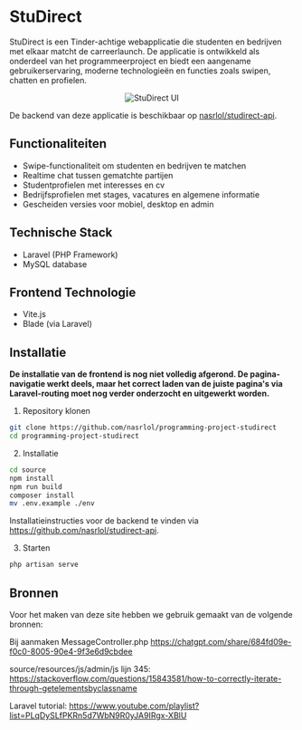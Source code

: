 # StuDirect

StuDirect is een Tinder-achtige webapplicatie die studenten en bedrijven met elkaar matcht de carreerlaunch. 
De applicatie is ontwikkeld als onderdeel van het programmeerproject en biedt een aangename gebruikerservaring, moderne technologieën en functies zoals swipen, chatten en profielen.

<p align="center">
  <img src="https://github.com/user-attachments/assets/8a2230b3-5fd6-4c3a-99ef-2bc7d66b84d1" alt="StuDirect UI">
</p>

De backend van deze applicatie is beschikbaar op [nasrlol/studirect-api](https://github.com/nasrlol/studirect-api).

## Functionaliteiten

- Swipe-functionaliteit om studenten en bedrijven te matchen
- Realtime chat tussen gematchte partijen
- Studentprofielen met interesses en cv
- Bedrijfsprofielen met stages, vacatures en algemene informatie
- Gescheiden versies voor mobiel, desktop en admin

## Technische Stack

- Laravel (PHP Framework)
- MySQL database

## Frontend Technologie

- Vite.js
- Blade (via Laravel)


## Installatie


**De installatie van de frontend is nog niet volledig afgerond. De pagina-navigatie werkt deels, maar het correct laden van de juiste pagina's via Laravel-routing moet nog verder onderzocht en uitgewerkt worden.**

1. Repository klonen

```bash
git clone https://github.com/nasrlol/programming-project-studirect
cd programming-project-studirect
```
2. Installatie

```bash
cd source 
npm install
npm run build
composer install
mv .env.example ./env
```

Installatieinstructies voor de backend te vinden via https://github.com/nasrlol/studirect-api.

3. Starten
```bash
php artisan serve
```

## Bronnen

Voor het maken van deze site hebben we gebruik gemaakt van de volgende bronnen:

Bij aanmaken MessageController.php
https://chatgpt.com/share/684fd09e-f0c0-8005-90e4-9f3e6d9cbdee

source/resources/js/admin/js lijn 345: 
https://stackoverflow.com/questions/15843581/how-to-correctly-iterate-through-getelementsbyclassname

Laravel tutorial: https://www.youtube.com/playlist?list=PLqDySLfPKRn5d7WbN9R0yJA9IRgx-XBlU